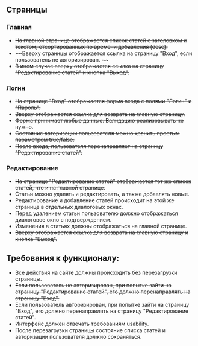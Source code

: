 
## Страницы

### Главная
- ~~На главной странице отображается список статей с заголовком и текстом, отсортированных по времени добавления (desc).~~
- ~~Вверху страницы отображается ссылка на страницу "Вход", если пользователь не авторизирован. ~~
- ~~В ином случае вверху отображается ссылка на страницу "Редактирование статей" и кнопка "Выход".~~

### Логин
- ~~На странице "Вход" отображается форма входа с полями "Логин" и "Пароль".~~
- ~~Вверху отображается ссылка для возврата на главную страницу.~~
- ~~Форма принимает любые данные. Валидацию реализовывать не нужно.~~
- ~~Состояние авторизации пользователя можно хранить простым параметром true/false.~~
- ~~После входа, пользователя перенаправляет на страницу "Редактирование статей".~~

### Редактирование
- ~~На странице "Редактирование статей" отображается тот же список статей, что и на главной странице.~~ 
- Статьи можно удалять и редактировать, а также добавлять новые.
- Редактирование и добавление статей происходит на этой же странице в отдельных диалоговых окнах. 
- Перед удалением статьи пользователю должно отображаться диалоговое окно с подтверждением.
- Изменения в статьях должны отображаться на главной странице.
- ~~Вверху отображается ссылка для возврата на главную страницу и кнопка "Выход".~~

## Требования к функционалу:
- Все действия на сайте должны происходить без перезагрузки страницы.
- ~~Если пользователь не авторизирован, при попытке зайти на страницу "Редактирование статей", его должно перенаправлять на страницу "Вход".~~
- Если пользователь авторизирован, при попытке зайти на страницу "Вход", его должно перенаправлять на страницу "Редактирование статей".
- Интерфейс должен отвечать требованиям usability.
- После перезагрузки страницы состояние списка статей и авторизации пользователя должно сохраняться.